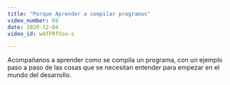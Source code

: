 ```yaml
---
title: "Porque Aprender a compilar programas"
video_number: 69
date: 2020-12-04
video_id: w4fFRfVoo-s

---
```


Acompañanos a aprender como se compila un programa, con un ejemplo paso a paso de las cosas que se necesitan entender para empezar en el mundo del desarrollo.
